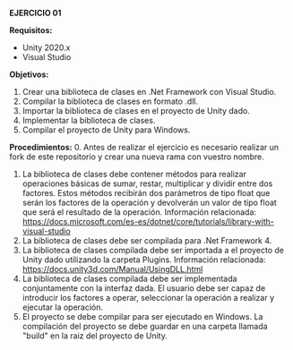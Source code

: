 **EJERCICIO 01**

**Requisitos:**
- Unity 2020.x
- Visual Studio

**Objetivos:**
1. Crear una biblioteca de clases en .Net Framework con Visual Studio.
2. Compilar la biblioteca de clases en formato .dll.
3. Importar la biblioteca de clases en el proyecto de Unity dado.
4. Implementar la biblioteca de clases.
5. Compilar el proyecto de Unity para Windows.

**Procedimientos:**
0. Antes de realizar el ejercicio es necesario realizar un fork de este repositorio y crear una nueva rama con vuestro nombre.
1. La biblioteca de clases debe contener métodos para realizar operaciones básicas de sumar, restar, multiplicar y dividir entre dos factores. Estos métodos recibirán dos parámetros de tipo float que serán los factores de la operación y devolverán un valor de tipo float que será el resultado de la operación. Información relacionada: https://docs.microsoft.com/es-es/dotnet/core/tutorials/library-with-visual-studio
2. La biblioteca de clases debe ser compilada para .Net Framework 4.
3. La biblioteca de clases compilada debe ser importada a el proyecto de Unity dado utilizando la carpeta Plugins. Información relacionada: https://docs.unity3d.com/Manual/UsingDLL.html
4. La biblioteca de clases compilada debe ser implementada conjuntamente con la interfaz dada. El usuario debe ser capaz de introducir los factores a operar, seleccionar la operación a realizar y ejecutar la operación.
5. El proyecto se debe compilar para ser ejecutado en Windows. La compilación del proyecto se debe guardar en una carpeta llamada "build" en la raiz del proyecto de Unity.
